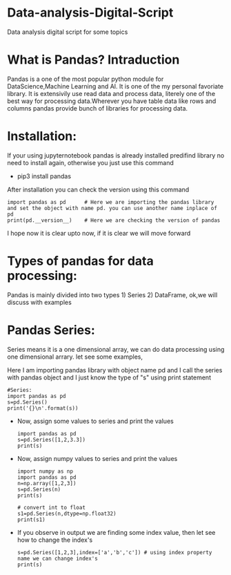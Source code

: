 # Data-analysis-Digital-Script
Data analysis digital script for some topics

# What is Pandas? Intraduction
Pandas is a one of the most popular python module for DataScience,Machine Learning and AI. It is one of the my personal favoriate library. It is extensivily use read data and process data, literely one of the best way for processing data.Wherever you have table data like rows and columns pandas provide bunch of libraries for processing data.

# Installation:
If your using jupyternotebook pandas is already installed predifind library no need to install again, otherwise you just use this command
* pip3 install pandas

After installation you can check the version using this command

    import pandas as pd      # Here we are importing the pandas library and set the object with name pd. you can use another name inplace of pd
    print(pd.__version__)    # Here we are checking the version of pandas

I hope now it is clear upto now, if it is clear we will move forward

# Types of pandas for data processing:
Pandas is mainly divided into two types 1) Series 2) DataFrame, ok,we will discuss with examples

# Pandas Series:
Series means it is a one dimensional array, we can do data processing using one dimensional arrary. let see some examples,

Here I am importing pandas library with object name pd and I call the series with pandas object and I just know the type of "s" using print statement
   
    #Series:
    import pandas as pd
    s=pd.Series()
    print('{}\n'.format(s))

* Now, assign some values to series and print the values

      import pandas as pd
      s=pd.Series([1,2,3.3])
      print(s)
      
* Now, assign numpy values to series and print the values

      import numpy as np
      import pandas as pd
      n=np.array([1,2,3])
      s=pd.Series(n)
      print(s)
      
      # convert int to float
      s1=pd.Series(n,dtype=np.float32)
      print(s1)
   
* If you observe in output we are finding some index value, then let see how to change the index's

      s=pd.Series([1,2,3],index=['a','b','c']) # using index property name we can change index's
      print(s)

